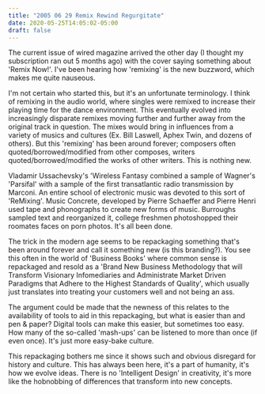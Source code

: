 ```yaml
---
title: "2005 06 29 Remix Rewind Regurgitate"
date: 2020-05-25T14:05:02-05:00
draft: false
---
```


The current issue of wired magazine arrived the other day (I thought my subscription ran out 5 months ago) with the cover saying something about 'Remix Now!'. I've been hearing how 'remixing' is the new buzzword, which makes me quite nauseous.

I'm not certain who started this, but it's an unfortunate terminology. I think of remixing in the audio world, where singles were remixed to increase their playing time for the dance environment. This eventually evolved into increasingly disparate remixes moving further and further away from the original track in question. The mixes would bring in influences from a variety of musics and cultures (Ex. Bill Laswell, Aphex Twin, and dozens of others). But this 'remixing' has been around forever; composers often quoted/borrowed/modified from other composes, writers quoted/borrowed/modified the works of other writers. This is nothing new.

Vladamir Ussachevsky's 'Wireless Fantasy combined a sample of Wagner's 'Parsifal' with a sample of the first transatlantic radio transmission by Marconi. An entire school of electronic music was devoted to this sort of 'ReMixing'. Music Concrete, developed by Pierre Schaeffer and Pierre Henri used tape and phonographs to create new forms of music. Burroughs sampled text and reorganized it, college freshmen photoshopped their roomates faces on porn photos. It's all been done.

The trick in the modern age seems to be repackaging something that's been around forever and call it something new (is this branding?). You see this often in the world of 'Business Books' where common sense is repackaged and resold as a 'Brand New Business Methodology that will Transform Visionary Infomediaries and Administrate Market Driven Paradigms that Adhere to the Highest Standards of Quality', which usually just translates into treating your customers well and not being an ass.

The argument could be made that the newness of this relates to the availability of tools to aid in this repackaging, but what is easier than and pen & paper? Digital tools can make this easier, but sometimes too easy. How many of the so-called 'mash-ups' can be listened to more than once (if even once). It's just more easy-bake culture.

This repackaging bothers me since it shows such and obvious disregard for history and culture. This has always been here, it's a part of humanity, it's how we evolve ideas. There is no 'Intelligent Design' in creativity, it's more like the hobnobbing of differences that transform into new concepts.

